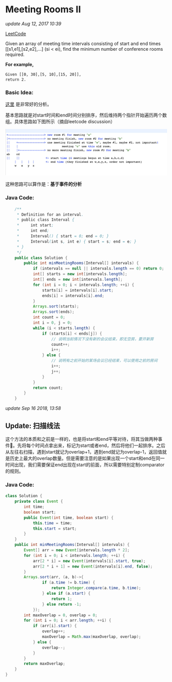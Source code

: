 # Meeting Rooms II

_update Aug 12, 2017 10:39_

[LeetCode](https://leetcode.com/problems/meeting-rooms-ii/description/)

Given an array of meeting time intervals consisting of start and end times \[\[s1,e1\],\[s2,e2\],...\] \(si &lt; ei\), find the minimum number of conference rooms required.

**For example,**

```text
Given [[0, 30],[5, 10],[15, 20]],
return 2.
```

### Basic Idea:

[这里](https://discuss.leetcode.com/topic/35253/explanation-of-super-easy-java-solution-beats-98-8-from-pinkfloyda/2) 是非常好的分析。

基本思路就是对start时间和end时间分别排序，然后维持两个指针开始遍历两个数组。具体思路如下图所示（摘自leetcode discussion）

![](../../.gitbook/assets/untitled-1%20%281%29.jpg)

这种思路可以算作是：**基于事件的分析**

### Java Code:

```java
    /**
     * Definition for an interval.
     * public class Interval {
     *     int start;
     *     int end;
     *     Interval() { start = 0; end = 0; }
     *     Interval(int s, int e) { start = s; end = e; }
     * }
     */
    public class Solution {
        public int minMeetingRooms(Interval[] intervals) {
            if (intervals == null || intervals.length == 0) return 0;
            int[] starts = new int[intervals.length];
            int[] ends = new int[intervals.length];
            for (int i = 0; i < intervals.length; ++i) {
                starts[i] = intervals[i].start;
                ends[i] = intervals[i].end;
            }
            Arrays.sort(starts);
            Arrays.sort(ends);
            int count = 0;
            int i = 0, j = 0;
            while (i < starts.length) {
                if (starts[i] < ends[j]) {
                    // 说明当前情况下没有新的会议结束，即无空房，要开新房
                    count++;
                    i++;
                } else {
                    // 说明有之前开始的某场会议已经结束，可以使用之前的房间
                    i++;
                    j++;
                }
            }
            return count;
        }
    }
```

_update Sep 16 2018, 13:58_

## Update: 扫描线法

这个方法的本质和之前是一样的，也是将start和end平等对待，将其当做两种事件。先将每个时间点拿出来，标记为start或者end，然后将他们一起排序。之后从左往右扫描，遇到start就记为overlap+1，遇到end就记为overlap-1，返回值就是历史上最大的overlap数量。但是需要注意的是如果出现一个start和end在同一时间出现，我们需要保证end出现在start的前面，所以需要特别定制comparator的规则。

### Java Code:

```java
class Solution {
    private class Event {
        int time;
        boolean start;
        public Event(int time, boolean start) {
            this.time = time;
            this.start = start;
        }
    }
    public int minMeetingRooms(Interval[] intervals) {
        Event[] arr = new Event[intervals.length * 2];
        for (int i = 0; i < intervals.length; ++i) {
            arr[2 * i] = new Event(intervals[i].start, true);
            arr[2 * i + 1] = new Event(intervals[i].end, false);
        }
        Arrays.sort(arr, (a, b)->{
                if (a.time != b.time) {
                    return Integer.compare(a.time, b.time);
                } else if (a.start) {
                    return 1;
                } else return -1;
            });
        int maxOverlap = 0, overlap = 0;
        for (int i = 0; i < arr.length; ++i) {
            if (arr[i].start) {
                overlap++;
                maxOverlap = Math.max(maxOverlap, overlap);
            } else {
                overlap--;
            }
        }
        return maxOverlap;
    }
}
```

